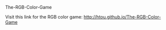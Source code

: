 The-RGB-Color-Game

Visit this link for the RGB color game:
http://htou.github.io/The-RGB-Color-Game

